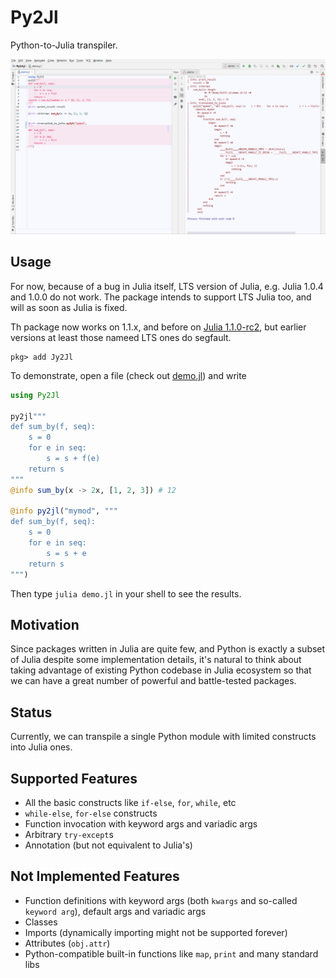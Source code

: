 # Py2Jl

Python-to-Julia transpiler.

[![Preview](./preview.png)](./preview.png)

## Usage

For now, because of a bug in Julia itself, LTS version of Julia, e.g. Julia 1.0.4 and 1.0.0 do not work. The package intends to support LTS Julia too, and will as soon as Julia is fixed.

Th package now works on 1.1.x, and before on [Julia 1.1.0-rc2](https://julialang-s3.julialang.org/bin/linux/x64/1.1/julia-1.1.0-rc2-linux-x86_64.tar.gz), but earlier versions at least those nameed LTS ones do segfault.

```shell
pkg> add Jy2Jl
```

To demonstrate, open a file (check out [demo.jl](./demo.jl)) and write

```julia
using Py2Jl

py2jl"""
def sum_by(f, seq):
    s = 0
    for e in seq:
        s = s + f(e)
    return s
"""
@info sum_by(x -> 2x, [1, 2, 3]) # 12

@info py2jl("mymod", """
def sum_by(f, seq):
    s = 0
    for e in seq:
        s = s + e
    return s
""")
```

Then type `julia demo.jl` in your shell to see the results.

## Motivation

Since packages written in Julia are quite few, and Python is exactly a subset of 
Julia despite some implementation details, it's natural to think about taking
advantage of existing Python codebase in Julia ecosystem so that we can have a
great number of powerful and battle-tested packages.

## Status

Currently, we can transpile a single Python module with limited constructs into 
Julia ones.

## Supported Features

- All the basic constructs like `if-else`, `for`, `while`, etc
- `while-else`, `for-else` constructs
- Function invocation with keyword args and variadic args
- Arbitrary `try-except`s
- Annotation (but not equivalent to Julia's)

## Not Implemented Features

- Function definitions with keyword args (both `kwargs` and so-called
`keyword arg`), default args and variadic args
- Classes
- Imports (dynamically importing might not be supported forever)
- Attributes (`obj.attr`)
- Python-compatible built-in functions like `map`, `print` and many standard
libs
